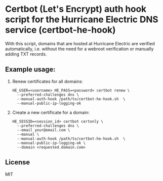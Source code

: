 # Certbot (Let's Encrypt) auth hook script for the Hurricane Electric DNS service (certbot-he-hook)

With this script, domains that are hosted at Hurricane Electric are verified automatically, i.e. without the need for a webroot
 verification or manually adding TXT records.
 
## Example usage:

1. Renew certificates for all domains:
        
       HE_USER=<username> HE_PASS=<password> certbot renew \
         --preferred-challenges dns \
         --manual-auth-hook /path/to/certbot-he-hook.sh  \
         --manual-public-ip-logging-ok
      
      
2. Create a new certificate for a domain:

       HE_SESSID=<session_id> certbot certonly \
         --preferred-challenges dns \
         --email your@email.com \
         --manual \
         --manual-auth-hook /path/to/certbot-he-hook.sh  \
         --manual-public-ip-logging-ok \
         --domain <requested.domain.com>

## License

MIT
